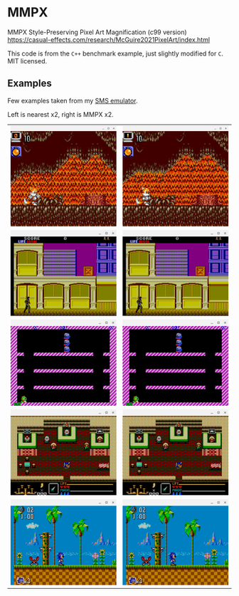 # MMPX

MMPX Style-Preserving Pixel Art Magnification (c99 version) <https://casual-effects.com/research/McGuire2021PixelArt/index.html>

This code is from the `C++` benchmark example, just slightly modified for `C`. MIT licensed.

## Examples

Few examples taken from my [SMS emulator](https://github.com/ITotalJustice/TotalSMS).

Left is nearest x2, right is MMPX x2.

|                          |                          |
:-------------------------:|:-------------------------:
![Img](res/examples/nearest/Screenshot_2021-07-15_00.17.48.png) | ![Img](res/examples/mmpx/Screenshot_2021-07-15_00.17.30.png)
![Img](res/examples/nearest/Screenshot_2021-07-15_00.20.16.png) | ![Img](res/examples/mmpx/Screenshot_2021-07-15_00.21.37.png)
![Img](res/examples/nearest/Screenshot_2021-07-15_00.24.27.png) | ![Img](res/examples/mmpx/Screenshot_2021-07-15_00.23.31.png)
![Img](res/examples/nearest/Screenshot_2021-07-15_00.26.31.png) | ![Img](res/examples/mmpx/Screenshot_2021-07-15_00.27.36.png)
![Img](res/examples/nearest/Screenshot_2021-07-15_00.29.56.png) | ![Img](res/examples/mmpx/Screenshot_2021-07-15_00.30.36.png)
